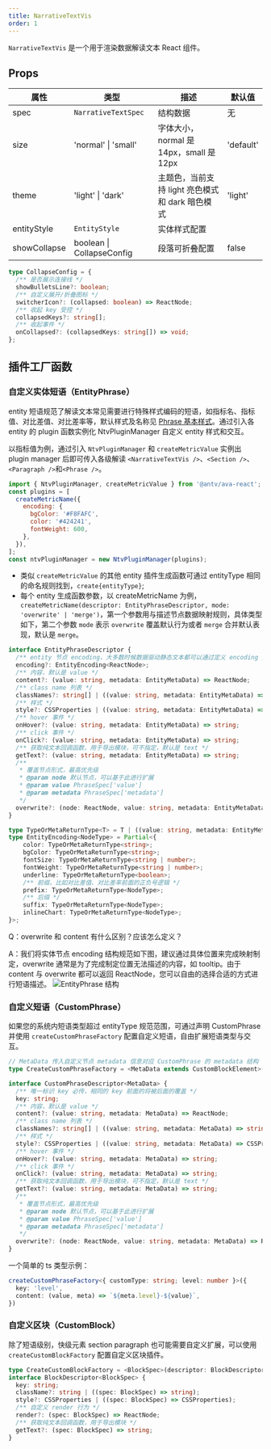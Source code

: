 ```yaml
---
title: NarrativeTextVis
order: 1
---
```


`NarrativeTextVis` 是一个用于渲染数据解读文本 React 组件。

## Props

| 属性         | 类型                | 描述                 | 默认值          |
| ------------ | ------------------- | -------------------- | --------------- |
| spec         | `NarrativeTextSpec`             | 结构数据             | 无              |
| size         | 'normal' \| 'small'    | 字体大小，normal 是 14px，small 是 12px           | 'default'              |
| theme         | 'light' \| 'dark'    | 主题色，当前支持 light 亮色模式和 dark 暗色模式          | 'light'              |
| entityStyle         | `EntityStyle`    | 实体样式配置          |               |
| showCollapse         | boolean \| CollapseConfig    |     段落可折叠配置      | false              |

```typescript
type CollapseConfig = {
  /** 是否展示连接线 */
  showBulletsLine?: boolean;
  /** 自定义展开/折叠图标 */
  switcherIcon?: (collapsed: boolean) => ReactNode;
  /** 收起 key 受控 */
  collapsedKeys?: string[];
  /** 收起事件 */
  onCollapsed?: (collapsedKeys: string[]) => void;
};
```

## 插件工厂函数

### 自定义实体短语（EntityPhrase）

entity 短语规范了解读文本常见需要进行特殊样式编码的短语，如指标名、指标值、对比差值、对比差率等，默认样式及名称见 [Phrase 基本样式](./style#phrase)。通过引入各 entity 的 plugin 函数实例化 NtvPluginManager 自定义 entity 样式和交互。

以指标值为例，通过引入 `NtvPluginManager` 和 `createMetricValue` 实例出 plugin manager 后即可传入各级解读 `<NarrativeTextVis />`、`<Section />`、`<Paragraph />`和`<Phrase />`。

```jsx
import { NtvPluginManager, createMetricValue } from '@antv/ava-react';
const plugins = [
  createMetricName({
    encoding: {
      bgColor: '#F8FAFC',
      color: '#424241',
      fontWeight: 600,
    },
  }),
];
const ntvPluginManager = new NtvPluginManager(plugins);
```

- 类似 `createMetricValue` 的其他 entity 插件生成函数可通过 entityType 相同的命名规则找到，`create{entityType}`;
- 每个 entity 生成函数参数，以 createMetricName 为例，`createMetricName(descriptor: EntityPhraseDescriptor, mode: 'overwrite' | 'merge')`，第一个参数用与描述节点数据映射规则，具体类型如下，第二个参数 `mode` 表示 `overwrite` 覆盖默认行为或者 `merge` 合并默认表现，默认是 `merge`。

```ts
interface EntityPhraseDescriptor {
  /** entity 节点 encoding，大多数时候数据驱动静态文本都可以通过定义 encoding 描述完成 */
  encoding?: EntityEncoding<ReactNode>;
  /** 内容，默认是 value */
  content?: (value: string, metadata: EntityMetaData) => ReactNode;
  /** class name 列表 */
  classNames?: string[] | ((value: string, metadata: EntityMetaData) => string[]);
  /** 样式 */
  style?: CSSProperties | ((value: string, metadata: EntityMetaData) => CSSProperties);
  /** hover 事件 */
  onHover?: (value: string, metadata: EntityMetaData) => string;
  /** click 事件 */
  onClick?: (value: string, metadata: EntityMetaData) => string;
  /** 获取纯文本回调函数，用于导出模块，可不指定，默认是 text */
  getText?: (value: string, metadata: EntityMetaData) => string;
  /**
   * 覆盖节点形式，最高优先级
   * @param node 默认节点，可以基于此进行扩展
   * @param value PhraseSpec['value']
   * @param metadata PhraseSpec['metadata']
   */
  overwrite?: (node: ReactNode, value: string, metadata: EntityMetaData) => ReactNode;
}

type TypeOrMetaReturnType<T> = T | ((value: string, metadata: EntityMetaData) => T);
type EntityEncoding<NodeType> = Partial<{
    color: TypeOrMetaReturnType<string>;
    bgColor: TypeOrMetaReturnType<string>;
    fontSize: TypeOrMetaReturnType<string | number>;
    fontWeight: TypeOrMetaReturnType<string | number>;
    underline: TypeOrMetaReturnType<boolean>;
    /** 前缀，比如对比差值、对比差率前面的正负号逻辑 */
    prefix: TypeOrMetaReturnType<NodeType>;
    /** 后缀 */
    suffix: TypeOrMetaReturnType<NodeType>;
    inlineChart: TypeOrMetaReturnType<NodeType>;
}>;
```

Q：overwrite 和 content 有什么区别？应该怎么定义？

A：我们将实体节点 encoding 结构规范如下图，建议通过具体位置来完成映射制定，overwrite 通常是为了完成制定位置无法描述的内容，如 tooltip。由于 content 与 overwrite 都可以返回 ReactNode，您可以自由的选择合适的方式进行短语描述。
![EntityPhrase 结构](https://gw.alipayobjects.com/mdn/rms_fabca5/afts/img/A*ZuuOSovBOjQAAAAAAAAAAAAAARQnAQ)


### 自定义短语（CustomPhrase）

如果您的系统内短语类型超过 entityType 规范范围，可通过声明 CustomPhrase 并使用 `createCustomPhraseFactory` 配置自定义短语，自由扩展短语类型与交互。

```ts
// MetaData 传入自定义节点 metadata 信息对应 CustomPhrase 的 metadata 结构
type CreateCustomPhraseFactory = <MetaData extends CustomBlockElement>(descriptor: CustomPhraseDescriptor<MetaData>)=> PhraseDescriptor<MetaData>;

interface CustomPhraseDescriptor<MetaData> {
  /** 唯一标识 key 必传，相同的 key 前面的将被后面的覆盖 */
  key: string;
  /** 内容，默认是 value */
  content?: (value: string, metadata: MetaData) => ReactNode;
  /** class name 列表 */
  classNames?: string[] | ((value: string, metadata: MetaData) => string[]);
  /** 样式 */
  style?: CSSProperties | ((value: string, metadata: MetaData) => CSSProperties);
  /** hover 事件 */
  onHover?: (value: string, metadata: MetaData) => string;
  /** click 事件 */
  onClick?: (value: string, metadata: MetaData) => string;
  /** 获取纯文本回调函数，用于导出模块，可不指定，默认是 text */
  getText?: (value: string, metadata: MetaData) => string;
  /**
   * 覆盖节点形式，最高优先级
   * @param node 默认节点，可以基于此进行扩展
   * @param value PhraseSpec['value']
   * @param metadata PhraseSpec['metadata']
   */
  overwrite?: (node: ReactNode, value: string, metadata: MetaData) => ReactNode;
}
```

一个简单的 ts 类型示例：

```ts
createCustomPhraseFactory<{ customType: string; level: number }>({
  key: 'level',
  content: (value, meta) => `${meta.level}-${value}`,
})
```

### 自定义区块（CustomBlock）

除了短语级别，快级元素 section paragraph 也可能需要自定义扩展，可以使用 `createCustomBlockFactory` 配置自定义区块插件。

```ts
type CreateCustomBlockFactory = <BlockSpec>(descriptor: BlockDescriptor<BlockSpec>) => BlockDescriptor<BlockSpec>;
interface BlockDescriptor<BlockSpec> {
  key: string;
  className?: string | ((spec: BlockSpec) => string);
  style?: CSSProperties | ((spec: BlockSpec) => CSSProperties);
  /** 自定义 render 行为 */
  render?: (spec: BlockSpec) => ReactNode;
  /** 获取纯文本回调函数，用于导出模块 */
  getText?: (spec: BlockSpec) => string;
}
```
